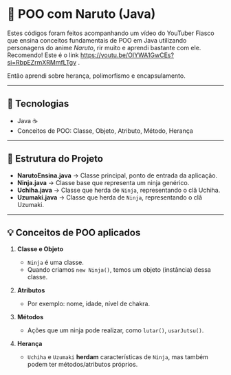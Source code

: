 # 🥷 POO com Naruto (Java)

Estes códigos foram feitos acompanhando um vídeo do YouTuber Fiasco que ensina conceitos fundamentais de POO em Java utilizando personagens do anime *Naruto*, rir muito e aprendi bastante com ele. Recomendo! Este é o link https://youtu.be/OIYWA1GwCEs?si=RbpEZrmXRMmfLTgv .

Então aprendi sobre herança, polimorfismo e encapsulamento.

---

## 🚀 Tecnologias
- Java ☕
- Conceitos de POO: Classe, Objeto, Atributo, Método, Herança

---

## 📂 Estrutura do Projeto
- **NarutoEnsina.java** → Classe principal, ponto de entrada da aplicação.
- **Ninja.java** → Classe base que representa um ninja genérico.
- **Uchiha.java** → Classe que herda de `Ninja`, representando o clã Uchiha.
- **Uzumaki.java** → Classe que herda de `Ninja`, representando o clã Uzumaki.

---

## 💡 Conceitos de POO aplicados

1. **Classe e Objeto**  
   - `Ninja` é uma classe.  
   - Quando criamos `new Ninja()`, temos um objeto (instância) dessa classe.  

2. **Atributos**  
   - Por exemplo: nome, idade, nível de chakra.  

3. **Métodos**  
   - Ações que um ninja pode realizar, como `lutar()`, `usarJutsu()`.  

4. **Herança**  
   - `Uchiha` e `Uzumaki` **herdam** características de `Ninja`, mas também podem ter métodos/atributos próprios.  

